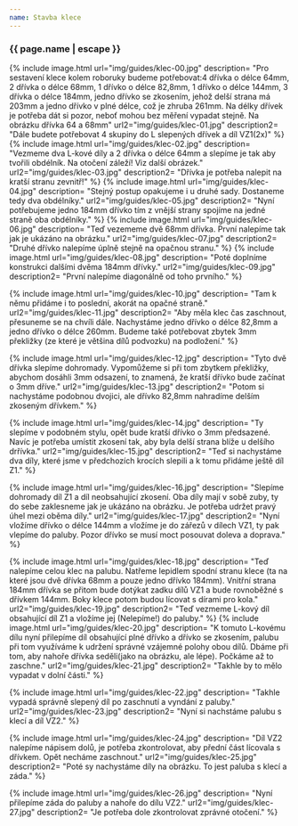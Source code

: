 ```yaml
---
name: Stavba klece
---
```

### {{ page.name | escape }}

{% include image.html 
    url="img/guides/klec-00.jpg" 
    description=
        "Pro sestavení klece kolem roboruky budeme potřebovat:4 dřívka o délce 64mm, 2 dřívka o délce 68mm, 1 dřívko o délce 82,8mm, 1 dřívko o délce 144mm, 3 dřívka o délce 184mm, jedno dřívko se zkosením, jehož delší strana má 203mm a jedno dřívko v plné délce, což je zhruba 261mm. Na délky dřívek je potřeba dát si pozor, neboť mohou bez měření vypadat stejně. Na obrázku dřívka 64 a 68mm"
    url2="img/guides/klec-01.jpg" 
    description2=
        "Dále budete potřebovat 4 skupiny do L slepených dřívek a díl VZ1(2x)" 
 %}
 {% include image.html 
    url="img/guides/klec-02.jpg" 
    description=
        "Vezmeme dva L-kové díly a 2 dřívka o délce 64mm a slepíme je tak aby tvořili obdélník. Na otočení záleží! Viz další obrázek."
    url2="img/guides/klec-03.jpg" 
    description2=
        "Dřívka je potřeba nalepit na kratší stranu zevnitř!" 
 %}
 {% include image.html 
    url="img/guides/klec-04.jpg" 
    description=
        "Stejný postup opakujeme i u druhé sady. Dostaneme tedy dva obdélníky."
    url2="img/guides/klec-05.jpg" 
    description2=
        "Nyní potřebujeme jedno 184mm dřívko tím z vnější strany spojíme na jedné straně oba obdélníky." 
 %}
  {% include image.html 
    url="img/guides/klec-06.jpg" 
    description=
        "Teď vezememe dvě 68mm dřívka. První nalepíme tak jak je ukázáno na obrázku."
    url2="img/guides/klec-07.jpg" 
    description2=
        "Druhé dřívko nalepíme úplně stejně na opačnou stranu." 
 %}
  {% include image.html 
    url="img/guides/klec-08.jpg" 
    description=
        "Poté doplníme konstrukci dalšími dvěma 184mm dřívky."
    url2="img/guides/klec-09.jpg" 
    description2=
    "První nalepíme diagonálně od toho prvního."
 %}

{% include image.html 
    url="img/guides/klec-10.jpg" 
    description=
        "Tam k němu přidáme i to poslední, akorát na opačné straně." 
    url2="img/guides/klec-11.jpg" 
    description2=
        "Aby měla klec čas zaschnout, přesuneme se na chvíli dále. Nachystáme jedno dřívko o délce 82,8mm a jedno dřívko o délce 260mm. Budeme také potřebovat zbytek 3mm překližky (ze které je většina dílů podvozku) na podložení." 
%}

{% include image.html 
    url="img/guides/klec-12.jpg" 
    description=
        "Tyto dvě dřívka slepíme dohromady. Vypomůžeme si při tom zbytkem překližky, abychom dosáhli 3mm odsazení, to znamená, že kratší dřívko bude začínat o 3mm dříve." 
    url2="img/guides/klec-13.jpg" 
    description2=
        "Potom si nachystáme podobnou dvojici, ale dřívko 82,8mm nahradíme delším zkoseným dřívkem." 
%}

{% include image.html 
    url="img/guides/klec-14.jpg" 
    description=
        "Ty slepíme v podobném stylu, opět bude kratší dřívko o 3mm předsazené. Navíc je potřeba umístit zkosení tak, aby byla delší strana blíže u delšího drřívka." 
    url2="img/guides/klec-15.jpg" 
    description2=
        "Teď si nachystáme dva díly, které jsme v předchozích krocích slepili a  k tomu přidáme ještě díl Z1." 
%}

{% include image.html 
    url="img/guides/klec-16.jpg" 
    description=
        "Slepíme dohromady díl Z1 a díl neobsahující zkosení. Oba díly mají v sobě zuby, ty do sebe zaklesneme jak je ukázáno na obrázku. Je potřeba udržet pravý úhel mezi oběma díly." 
    url2="img/guides/klec-17.jpg" 
    description2=
        "Nyní vložíme dřívko o délce 144mm a vložíme je do zářezů v dílech VZ1, ty pak vlepíme do paluby. Pozor dřívko se musí moct posouvat doleva a doprava." 
%}

{% include image.html 
    url="img/guides/klec-18.jpg" 
    description=
        "Teď nalepíme celou klec na palubu. Natřeme lepidlem spodní stranu klece (ta na které jsou dvě dřívka 68mm a pouze jedno dřívko 184mm). Vnitřní strana 184mm dřívka se přitom bude dotýkat zadku dílů VZ1 a bude rovnoběžné s dřívkem 144mm. Boky klece potom budou lícovat s dírami pro kola." 
    url2="img/guides/klec-19.jpg" 
    description2=
        "Teď vezmeme L-kový díl obsahující díl Z1 a vložíme jej (Nelepíme!) do paluby." 
%}
{% include image.html 
    url="img/guides/klec-20.jpg" 
    description=
        "K tomuto L-kovému dílu nyní přilepíme díl obsahující plné dřívko a dřívko se zkosením, palubu při tom využíváme k udržení správné vzájemné polohy obou dílů. Dbáme při tom, aby nahoře dřívka seděli(jako na obrázku, ale lépe). Počkáme až to zaschne." 
    url2="img/guides/klec-21.jpg" 
    description2=
        "Takhle by to mělo vypadat v dolní části." 
%}

{% include image.html 
    url="img/guides/klec-22.jpg" 
    description=
        "Takhle vypadá správně slepený díl po zaschnutí a vyndání z  paluby." 
    url2="img/guides/klec-23.jpg" 
    description2=
        "Nyní si nachstáme palubu s klecí a díl VZ2." 
%}

{% include image.html 
    url="img/guides/klec-24.jpg" 
    description=
        "Díl VZ2 nalepíme nápisem dolů, je potřeba zkontrolovat, aby přední část lícovala s dřívkem. Opět necháme zaschnout." 
    url2="img/guides/klec-25.jpg" 
    description2=
        "Poté sy nachystáme díly na obrázku. To jest paluba s klecí a záda." 
%}

{% include image.html 
    url="img/guides/klec-26.jpg" 
    description=
        "Nyní přilepíme záda do paluby a nahoře do dílu VZ2." 
    url2="img/guides/klec-27.jpg" 
    description2=
        "Je potřeba dole zkontrolovat zprávné otočení." 
%}